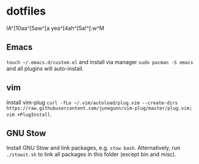 # dotfiles
IA^[10aa^[5aw^[a yea^[4ah^[5a!^[:w^M

## Emacs
`touch ~/.emacs.d/custom.el` and install via manager `sudo pacman -S emacs` and all plugins will auto-install.

## vim
Install vim-plug `curl -fLo ~/.vim/autoload/plug.vim --create-dirs https://raw.githubusercontent.com/junegunn/vim-plug/master/plug.vim; vim +PlugInstall`.

## GNU Stow
Install GNU Stow and link packages, e.g. `stow bash`. Alternatively, run
`./stowit.sh` to link all packages in this folder (except bin and misc).

